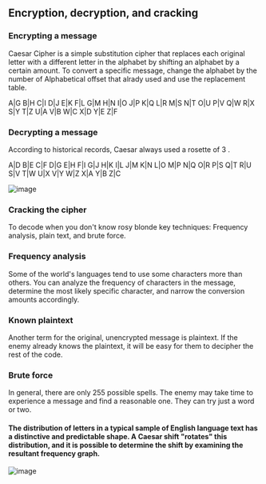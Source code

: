 ## Encryption, decryption, and cracking

### Encrypting a message

Caesar Cipher is a simple substitution cipher that replaces each original letter with a different letter in the alphabet by shifting an alphabet by a certain amount.
To convert a specific message, change the alphabet by the number of Alphabetical offset that alrady used and use the replacement table.


A|G
B|H
C|I
D|J
E|K
F|L
G|M
H|N
I|O
J|P
K|Q
L|R
M|S
N|T
O|U
P|V
Q|W
R|X
S|Y
T|Z
U|A
V|B
W|C
X|D
Y|E
Z|F




### Decrypting a message

According to historical records, Caesar always used a rosette of 3 .

A|D
B|E
C|F
D|G
E|H
F|I
G|J
H|K
I|L
J|M
K|N
L|O
M|P
N|Q
O|R
P|S
Q|T
R|U
S|V
T|W
U|X
V|Y
W|Z
X|A
Y|B
Z|C


![image](https://upload.wikimedia.org/wikipedia/commons/thumb/4/4a/Caesar_cipher_left_shift_of_3.svg/220px-Caesar_cipher_left_shift_of_3.svg.png)


### Cracking the cipher

To decode when you don't know rosy blonde key techniques: Frequency analysis, plain text, and brute force.

### Frequency analysis

Some of the world's languages ​​tend to use some characters more than others.
You can analyze the frequency of characters in the message, determine the most likely specific character, and narrow the conversion amounts accordingly.

### Known plaintext

Another term for the original, unencrypted message is plaintext. If the enemy already knows the plaintext, it will be easy for them to decipher the rest of the code.

### Brute force

In general, there are only 255 possible spells. The enemy may take time to experience a message and find a reasonable one.
They can try just a word or two.


#### The distribution of letters in a typical sample of English language text has a distinctive and predictable shape. A Caesar shift "rotates" this distribution, and it is possible to determine the shift by examining the resultant frequency graph.

![image](https://upload.wikimedia.org/wikipedia/commons/thumb/d/d5/English_letter_frequency_%28alphabetic%29.svg/220px-English_letter_frequency_%28alphabetic%29.svg.png)

